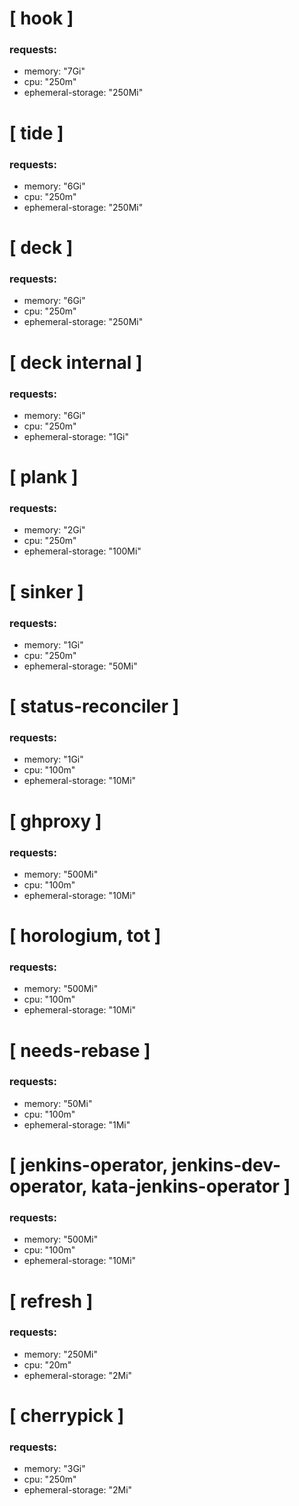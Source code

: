 # [ hook ]
### requests:
* memory: "7Gi"
* cpu: "250m"
* ephemeral-storage: "250Mi"

# [ tide ]
### requests:
* memory: "6Gi"
* cpu: "250m"
* ephemeral-storage: "250Mi"

# [ deck ]
### requests:
* memory: "6Gi"
* cpu: "250m"
* ephemeral-storage: "250Mi"

# [ deck internal ] 
### requests:
* memory: "6Gi"
* cpu: "250m"
* ephemeral-storage: "1Gi"

# [ plank ]
### requests:
* memory: "2Gi"
* cpu: "250m"
* ephemeral-storage: "100Mi"

# [ sinker ]
### requests:
* memory: "1Gi"
* cpu: "250m"
* ephemeral-storage: "50Mi"

# [ status-reconciler ]
### requests:
* memory: "1Gi"
* cpu: "100m"
* ephemeral-storage: "10Mi"

# [ ghproxy ]
### requests:
* memory: "500Mi"
* cpu: "100m"
* ephemeral-storage: "10Mi"

# [ horologium, tot ]
### requests:
* memory: "500Mi"
* cpu: "100m"
* ephemeral-storage: "10Mi"

# [ needs-rebase ]
### requests:
* memory: "50Mi"
* cpu: "100m"
* ephemeral-storage: "1Mi"

# [ jenkins-operator, jenkins-dev-operator, kata-jenkins-operator ]
### requests:
* memory: "500Mi"
* cpu: "100m"
* ephemeral-storage: "10Mi"

# [ refresh ] 
### requests:
* memory: "250Mi"
* cpu: "20m"
* ephemeral-storage: "2Mi"

# [ cherrypick ]
### requests:
* memory: "3Gi"
* cpu: "250m"
* ephemeral-storage: "2Mi"
